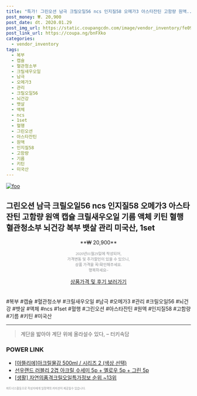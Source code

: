 ```yaml
--- 
title: "특가! 그린오션 남극 크릴오일56 ncs 인지질58 오메가3 아스타잔틴 고함량 원액..." 
post_money: ₩. 20,900 
post_date: dt. 2020.01.29 
post_img_url: https://static.coupangcdn.com/image/vendor_inventory/fe09/124e8ee8583ee7cb6cb3fc539bdbee34cdaf984d962490de182a7ef4a5b4.jpg 
post_link_url: https://coupa.ng/bnFXko 
categories: 
  - vendor_inventory 
tags: 
  - 복부 
  - 캡슐 
  - 혈관청소부 
  - 크릴새우오일 
  - 남극 
  - 오메가3 
  - 관리 
  - 크릴오일56 
  - 뇌건강 
  - 뱃살 
  - 액체 
  - ncs 
  - 1set 
  - 혈행 
  - 그린오션 
  - 아스타잔틴 
  - 원액 
  - 인지질58 
  - 고함량 
  - 기름 
  - 키틴 
  - 미국산 
--- 
```

[![foo](https://static.coupangcdn.com/image/vendor_inventory/fe09/124e8ee8583ee7cb6cb3fc539bdbee34cdaf984d962490de182a7ef4a5b4.jpg)](https://coupa.ng/bnFXko) 

## 그린오션 남극 크릴오일56 ncs 인지질58 오메가3 아스타잔틴 고함량 원액 캡슐 크릴새우오일 기름 액체 키틴 혈행 혈관청소부 뇌건강 복부 뱃살 관리 미국산, 1set 
<p style="text-align: center;">**₩ 20,900**</p> 
<p style="text-align: center;"><span style="color: #898c8f; font-family: Georgia,Times,serif; font-size: 0.75em;">2020년01월29일에 작성되어, <br>가격변동 및 추가할인이 있을 수 있으니,<br> 상품 가격을 꼭!확인해주세요.<br>행복하세요~</span> 
</p>	 
<div markdown="0" style="text-align: center;"><a href="https://coupa.ng/bnFXko" class="btn btn--success">상품가격 및 후기 보러가기</a></div> 
<br><br> 
  #복부 #캡슐 #혈관청소부 #크릴새우오일 #남극 #오메가3 #관리 #크릴오일56 #뇌건강 #뱃살 #액체 #ncs #1set #혈행 #그린오션 #아스타잔틴 #원액 #인지질58 #고함량 #기름 #키틴 #미국산 
<hr> 

> 계단을 밟아야 계단 위에 올라설수 있다, – 터키속담 


### POWER LINK

* <a href="https://blog.naver.com/santokki14/221779087510" target="_blank">[아뜰리에]아크릴물감 500ml / 시리즈 2 (색상 선택)</a>
* <a href="https://blog.naver.com/sakai111/221784085055" target="_blank">선우랜드 러블리 2겹 아크릴 수세미 5p + 옐로우 5p + 그린 5p</a>
* <a href="https://blog.naver.com/sakai111/221774796712" target="_blank"> [생활] 자연의품격크릴오일특가정보 순위 ~13위</a>

<span style="color: #898c8f; font-family: Georgia,Times,serif; font-size: 0.55em;">파트너스활동으로 작성자에게 일정액의 커미션이 제공될수 있습니다.</span> 
